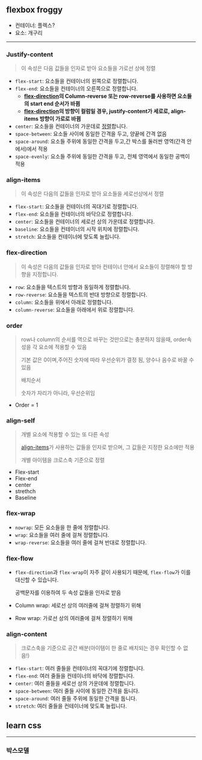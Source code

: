 ##   flexbox froggy

* 컨테이너: 플렉스? 
* 요소: 개구리

---

### Justify-content

> 이 속성은 다음 값들을 인자로 받아 요소들을 가로선 상에 정렬

* `flex-start`: 요소들을 컨테이너의 왼쪽으로 정렬합니다.
* `flex-end`: 요소들을 컨테이너의 오른쪽으로 정렬합니다.
  * **[flex-direction](#flex-direction)의 Column-reverse 또는 row-reverse를 사용하면 요소들의 start end 순서가 바뀜**
  * **[flex-direction](#flex-direction)의 방향이 컬럼일 경우, justify-content가 세로로, align-items 방향이 가로로 바뀜**
* `center`: 요소들을 컨테이너의 가운데로 [정렬](#속성)합니다.
* `space-between`: 요소들 사이에 동일한 간격을 두고, 양끝에 간격 없음
* `space-around`: 요소들 주위에 동일한 간격을 두고,간 박스를 둘러싼 영역(간격 안에서)에서 적용
* `space-evenly`: 요소들 주위에 동일한 간격을 두고, 전체 영역에서 동일한 공백이 적용

### align-items

> 이 속성은 다음의 값들을 인자로 받아 요소들을 세로선상에서 정렬

- `flex-start`: 요소들을 컨테이너의 꼭대기로 정렬합니다.
- `flex-end`: 요소들을 컨테이너의 바닥으로 정렬합니다.
- `center`: 요소들을 컨테이너의 세로선 상의 가운데로 정렬합니다.
- `baseline`: 요소들을 컨테이너의 시작 위치에 정렬합니다.
- `stretch`: 요소들을 컨테이너에 맞도록 늘립니다.

### flex-direction

> 이 속성은 다음의 값들을 인자로 받아 컨테이너 안에서 요소들이 정렬해야 할 방향을 지정합니다. 

- `row`: 요소들을 텍스트의 방향과 동일하게 정렬합니다.
- `row-reverse`: 요소들을 텍스트의 반대 방향으로 정렬합니다.
- `column`: 요소들을 위에서 아래로 정렬합니다.
- `column-reverse`: 요소들을 아래에서 위로 정렬합니다.

### order

> row나 column의 순서를 역으로 바꾸는 것만으로는 충분하지 않을때, order속성을 각 요소에 적용할 수 있음
>
> 기본 값은 0이며,주어진 숫자에 따라 우선순위가 결정 됨, 양수나 음수로 바꿀 수 있음
>
> 배치순서
>
> 숫자가 자리가 아니라, 우선순위임

* Order = 1 

### align-self

> 개별 요소에 적용할 수 있는 또 다른 속성
>
> [align-items](#align-items)가 사용하는 값들을 인자로 받으며, 그 값들은 지정한 요소에만 적용
>
> 개별 아이템을 크로스축 기준으로 정렬

* Flex-start
* Flex-end
* center
* strethch
* Baseline

### flex-wrap

* `nowrap`: 모든 요소들을 한 줄에 정렬합니다.
* `wrap`: 요소들을 여러 줄에 걸쳐 정렬합니다.
* `wrap-reverse`: 요소들을 여러 줄에 걸쳐 반대로 정렬합니다.

### flex-flow

* `flex-direction`과 `flex-wrap`이 자주 같이 사용되기 때문에, `flex-flow`가 이를 대신할 수 있습니다. 

  공백문자를 이용하여 두 속성 값들을 인자로 받음

* Column wrap: 세로선 상의 여러줄에 걸쳐 정렬하기 위해

* Row  wrap: 가로선 상의 여러줄에 걸쳐 정렬하기 위해

### align-content

> 크로스축을 기준으로 공간 배분(아이템이 한 줄로 배치되는 경우 확인할 수 없음!)

- `flex-start`: 여러 줄들을 컨테이너의 꼭대기에 정렬합니다.
- `flex-end`: 여러 줄들을 컨테이너의 바닥에 정렬합니다.
- `center`: 여러 줄들을 세로선 상의 가운데에 정렬합니다.
- `space-between`: 여러 줄들 사이에 동일한 간격을 둡니다.
- `space-around`: 여러 줄들 주위에 동일한 간격을 둡니다.
- `stretch`: 여러 줄들을 컨테이너에 맞도록 늘립니다.



## learn css

---

### 박스모델



